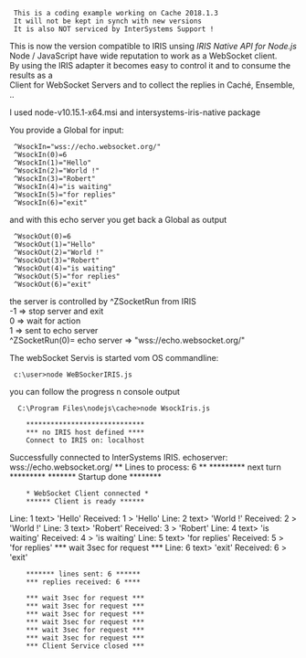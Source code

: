 ~~~
 This is a coding example working on Cache 2018.1.3  
 It will not be kept in synch with new versions      
 It is also NOT serviced by InterSystems Support !   
~~~  

This is now the version compatible to IRIS unsing *IRIS Native API for Node.js*
Node / JavaScript have wide reputation to work as a WebSocket client.  
By using the IRIS adapter it becomes easy to control it and to consume the results as a   
Client for WebSocket Servers and to collect the replies in Caché, Ensemble, ..   

I used node-v10.15.1-x64.msi and intersystems-iris-native package

You provide a Global for input:

     ^WsockIn="wss://echo.websocket.org/"
     ^WsockIn(0)=6
     ^WsockIn(1)="Hello"
     ^WsockIn(2)="World !"
     ^WsockIn(3)="Robert"
     ^WsockIn(4)="is waiting"
     ^WsockIn(5)="for replies"
     ^WsockIn(6)="exit"

and with this echo server you get back a Global as output

     ^WsockOut(0)=6
     ^WsockOut(1)="Hello"
     ^WsockOut(2)="World !"
     ^WsockOut(3)="Robert"
     ^WsockOut(4)="is waiting"
     ^WsockOut(5)="for replies"
     ^WsockOut(6)="exit"

the server is controlled by ^ZSocketRun from IRIS  
     -1 => stop server and exit  
	     0 => wait for action  
      1 => sent to echo server  
                	^ZSocketRun(0)= echo server => "wss://echo.websocket.org/"  

The webSocket Servis is started vom OS commandline:  

     c:\user>node WeBSockerIRIS.js
          
you can follow the progress n console output

      C:\Program Files\nodejs\cache>node WsockIris.js

        *****************************
        *** no IRIS host defined ****
        Connect to IRIS on: localhost
Successfully connected to InterSystems IRIS.
        echoserver:  wss://echo.websocket.org/
        ** Lines to process: 6 **
        ********* next turn *********
        ******* Startup done ********

        * WebSocket Client connected *
        ****** Client is ready ******
Line: 1 text> 'Hello'
Received: 1 > 'Hello'
Line: 2 text> 'World !'
Received: 2 > 'World !'
Line: 3 text> 'Robert'
Received: 3 > 'Robert'
Line: 4 text> 'is waiting'
Received: 4 > 'is waiting'
Line: 5 text> 'for replies'
Received: 5 > 'for replies'
        *** wait 3sec for request ***
Line: 6 text> 'exit'
Received: 6 > 'exit'

        ******* lines sent: 6 ******
        *** replies received: 6 ****

        *** wait 3sec for request ***
        *** wait 3sec for request ***
        *** wait 3sec for request ***
        *** wait 3sec for request ***
        *** wait 3sec for request ***
        *** wait 3sec for request ***
        *** Client Service closed ***

